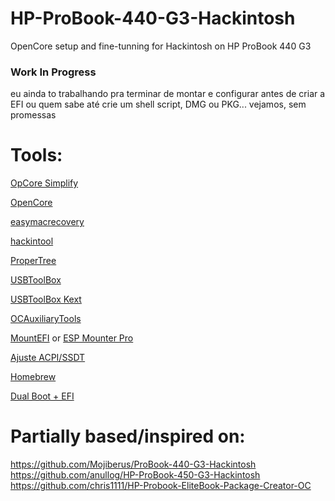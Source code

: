 # HP-ProBook-440-G3-Hackintosh
OpenCore setup and fine-tunning for Hackintosh on HP ProBook 440 G3

### Work In Progress
eu ainda to trabalhando pra terminar de montar e configurar antes de criar a EFI ou quem sabe até crie um shell script, DMG ou PKG... vejamos, sem promessas


# Tools:
[OpCore Simplify](https://github.com/lzhoang2801/OpCore-Simplify)

[OpenCore](https://github.com/acidanthera/OpenCorePkg)

[easymacrecovery](https://github.com/llbranco/easymacrecovery)

[hackintool](https://github.com/benbaker76/Hackintool)

[ProperTree](https://github.com/corpnewt/ProperTree)

[USBToolBox](https://github.com/USBToolBox/tool)

[USBToolBox Kext](https://github.com/USBToolBox/kext)

[OCAuxiliaryTools](https://github.com/ic005k/OCAuxiliaryTools)

[MountEFI](https://github.com/luchina-gabriel/youtube-files/raw/main/MountEFI.zip) or [ESP Mounter Pro](https://olarila.com/topic/4975-esp-mounter-pro-v19/)

[Ajuste ACPI/SSDT](https://www.youtube.com/watch?v=S3sYoi_PBKw)

[Homebrew](https://brew.sh/)

[Dual Boot + EFI](https://www.youtube.com/watch?v=rh6SgNsmT40)

# Partially based/inspired on:
https://github.com/Mojiberus/ProBook-440-G3-Hackintosh
https://github.com/anullog/HP-ProBook-450-G3-Hackintosh
https://github.com/chris1111/HP-Probook-EliteBook-Package-Creator-OC
